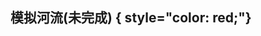 ## 模拟河流(未完成) { style="color: red;"}
<preview path="../demo/babylon/shader2/shaderSea.vue"></preview>